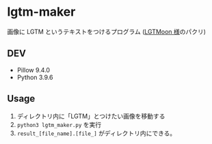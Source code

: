 # lgtm-maker
画像に LGTM というテキストをつけるプログラム ([LGTMoon 様](https://lgtmoon.herokuapp.com/)のパクリ)

## DEV
- Pillow 9.4.0
- Python 3.9.6

## Usage

1. ディレクトリ内に「LGTM」とつけたい画像を移動する
2. `python3 lgtm_maker.py` を実行
3. `result_[file_name].[file_]` がディレクトリ内にできる。
